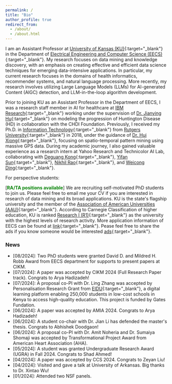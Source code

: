 ```yaml
---
permalink: /
title: "Bio"
author_profile: true
redirect_from: 
  - /about/
  - /about.html
---
```


<style>
red { color: pink }
green { color: green }
</style>

I am an Assistant Professor at [University of Kansas (KU)](https://www.ku.edu/){:target="_blank"} in the Department of [Electrical Engineering and Computer Science (EECS)](https://eecs.ku.edu/){:target="_blank"}. My research focuses on data mining and knowledge discovery, with an emphasis on creating effective and efficient data science techniques for emerging data-intensive applications. In particular, my current research focuses in the domains of health informatics, recommender systems, and natural language processing. More recently, my research involves utilizing Large Language Models (LLMs) for AI-generated Content (AIGC) detection, and LLM-in-the-loop algorithm development.

Prior to joining KU as an Assistant Professor in the Department of EECS, I was a research staff member in AI for healthcare at [IBM Research](https://research.ibm.com/topics/healthcare-and-life-sciences){:target="_blank"} working under the supervision of [Dr. Jianying Hu](https://research.ibm.com/people/jianying-hu){:target="_blank"} on modeling the progression of Huntington Disease (HD) in collaboration with the CHDI Foundation. Previously, I received my Ph.D. in [Information Technology](https://www.business.rutgers.edu/faculty-research/management-science-information-systems){:target="_blank"} from [Rutgers University](https://www.rutgers.edu/){:target="_blank"} in 2018, under the guidance of [Dr. Hui Xiong](http://datamining.rutgers.edu/){:target="_blank"}, focusing on spatio-temporal pattern mining using massive GPS data. During my academic journey, I also gained valuable experience as a research intern at Yahoo Research and Technicolor AI Lab, collaborating with [Deguang Kong](https://scholar.google.com/citations?user=wCkI3_AAAAAJ){:target="_blank"}, [Yifan Sun](https://sites.google.com/site/yifansunwebsite){:target="_blank"}, [Nikhil Rao](https://sites.google.com/view/raonikhil/home){:target="_blank"}, and [Weicong Ding](https://scholar.google.com/citations?user=ZNl3Z-IAAAAJ){:target="_blank"}.



For perspective students:

[**<green>RA/TA positions available</green>**] We are recruiting self-motivated PhD students to join us. Please feel free to email me your CV if you are interested in research of data mining and its broad applications. KU is the state's flagship university and the member of the [Association of American Universities (AAU)](https://en.wikipedia.org/wiki/Association_of_American_Universities){:target="_blank"}. According to Carnegie Classification of higher education, KU is ranked [Research I (R1)](https://en.wikipedia.org/wiki/Research_I_university){:target="_blank"} as the university with the highest levels of research activity. More application information of EECS can be found at [link](https://eecs.ku.edu/phd-program){:target="_blank"}. Pease feel free to share the ads if you know someone would be interested [ads](https://ittc.ku.edu/~zyao/docs/recruit_ads.pdf){:target="_blank"}.

### News
- [08/2024]\: Two PhD students were granted David D. and Mildred H. Robb Award from EECS department for supports to present papers at CIKM.
- [07/2024]\: A paper was accepted by CIKM 2024 (Full Research Paper track). Congrats to Arya Hadizadeh!
- [07/2024]\: A proposal co-PI with Dr. Ling Zhang was accepted by Personalisation Research Grant from [EIDU](https://eidu.com/){:target="_blank"}, a digital learning platform enabling 250,000 students in low-cost schools in Kenya to access high-quality education. This project is funded by Gates Fundation.
- [06/2024]\: A paper was accepted by AMIA 2024. Congrats to Arya Hadizadeh!
- [06/2024]\: A student co-chair with Dr. Jian Li has defended the master's thesis. Congrats to Abhishek Doodgaon!
- [06/2024]\: A proposal co-PI with Dr. Amit Noheria and Dr. Sumaiya Shomaji was accepted by Transformational Project Award from American Heart Association (AHA).
- [05/2024]\: A student was granted Undergraduate Research Award (UGRA) in Fall 2024. Congrats to Shad Ahmed!
- [04/2024]\: A paper was accepted by CCS 2024. Congrats to Zeyan Liu!
- [04/2024]\: Visited and gave a talk at University of Arkansas. Big thanks to Dr. Xintao Wu!
- [01/2024]\: Attended two NSF panels.

